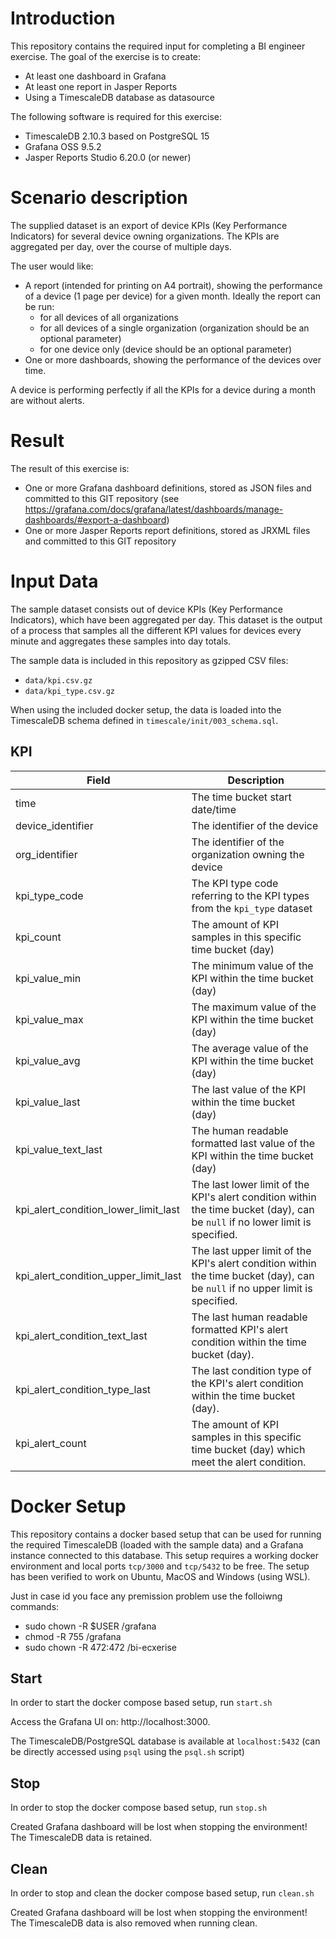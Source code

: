 # Introduction
This repository contains the required input for completing a BI engineer exercise. The goal of the exercise is to create:
* At least one dashboard in Grafana
* At least one report in Jasper Reports
* Using a TimescaleDB database as datasource

The following software is required for this exercise:
* TimescaleDB 2.10.3 based on PostgreSQL 15
* Grafana OSS 9.5.2
* Jasper Reports Studio 6.20.0 (or newer)

# Scenario description
The supplied dataset is an export of device KPIs (Key Performance Indicators) for several device owning organizations. The KPIs are aggregated per day, over the course of multiple days.

The user would like:
* A report (intended for printing on A4 portrait), showing the performance of a device (1 page per device) for a given month. Ideally the report can be run:
  * for all devices of all organizations
  * for all devices of a single organization (organization should be an optional parameter)
  * for one device only (device should be an optional parameter)
* One or more dashboards, showing the performance of the devices over time.

A device is performing perfectly if all the KPIs for a device during a month are without alerts.

# Result
The result of this exercise is:
 - One or more Grafana dashboard definitions, stored as JSON files and committed to this GIT repository (see https://grafana.com/docs/grafana/latest/dashboards/manage-dashboards/#export-a-dashboard)
 - One or more Jasper Reports report definitions, stored as JRXML files and committed to this GIT repository

# Input Data

The sample dataset consists out of device KPIs (Key Performance Indicators), which have been aggregated per day. This dataset is the output of a process that samples all the different KPI values for devices every minute and aggregates these samples into day totals.

The sample data is included in this repository as gzipped CSV files:
* `data/kpi.csv.gz`
* `data/kpi_type.csv.gz`

When using the included docker setup, the data is loaded into the TimescaleDB schema defined in `timescale/init/003_schema.sql`.

## KPI

| Field                                | Description                                                                                                                   |
| ------------------------------------ | ----------------------------------------------------------------------------------------------------------------------------- |
| time                                 | The time bucket start date/time                                                                                               |
| device_identifier                    | The identifier of the device                                                                                                  |
| org_identifier                       | The identifier of the organization owning the device                                                                          |
| kpi_type_code                        | The KPI type code referring to the KPI types from the `kpi_type` dataset                                                      |
| kpi_count                            | The amount of KPI samples in this specific time bucket (day)                                                                  |
| kpi_value_min                        | The minimum value of the KPI within the time bucket (day)                                                                     |
| kpi_value_max                        | The maximum value of the KPI within the time bucket (day)                                                                     |
| kpi_value_avg                        | The average value of the KPI within the time bucket (day)                                                                     |
| kpi_value_last                       | The last value of the KPI within the time bucket (day)                                                                        |
| kpi_value_text_last                  | The human readable formatted last value of the KPI within the time bucket (day)                                               |
| kpi_alert_condition_lower_limit_last | The last lower limit of the KPI's alert condition within the time bucket (day), can be `null` if no lower limit is specified. |
| kpi_alert_condition_upper_limit_last | The last upper limit of the KPI's alert condition within the time bucket (day), can be `null` if no upper limit is specified. |
| kpi_alert_condition_text_last        | The last human readable formatted KPI's alert condition within the time bucket (day).                                         |
| kpi_alert_condition_type_last        | The last condition type of the KPI's alert condition within the time bucket (day).                                            |
| kpi_alert_count                      | The amount of KPI samples in this specific time bucket (day) which meet the alert condition.                                  |

# Docker Setup
This repository contains a docker based setup that can be used for running the required TimescaleDB (loaded with the sample data) and a Grafana instance connected to this database. This setup requires a working docker environment and local ports `tcp/3000` and `tcp/5432` to be free. The setup has been verified to work on Ubuntu, MacOS and Windows (using WSL).

Just in case id you face any premission problem use the folloiwng commands:

* sudo chown -R $USER /grafana
* chmod -R 755 /grafana
* sudo chown -R 472:472 /bi-ecxerise


## Start
In order to start the docker compose based setup, run `start.sh`

Access the Grafana UI on: http://localhost:3000.

The TimescaleDB/PostgreSQL database is available at `localhost:5432` (can be directly accessed using `psql` using the `psql.sh` script)


## Stop
In order to stop the docker compose based setup, run `stop.sh`

Created Grafana dashboard will be lost when stopping the environment! The TimescaleDB data is retained.

## Clean
In order to stop and clean the docker compose based setup, run `clean.sh`

Created Grafana dashboard will be lost when stopping the environment! The TimescaleDB data is also removed when running clean.



